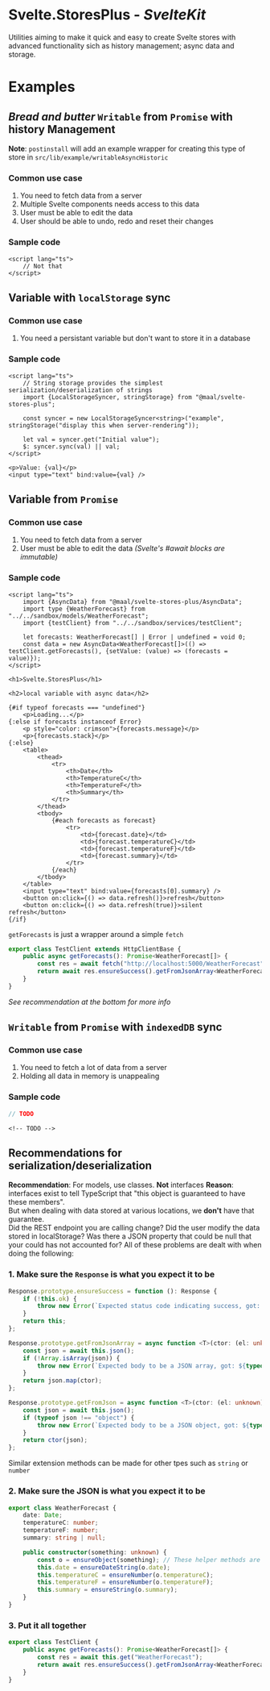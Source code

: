 # Svelte.StoresPlus - _SvelteKit_

Utilities aiming to make it quick and easy to create Svelte stores with advanced functionality sich as history management; async data and storage.

# Examples

## _Bread and butter_ `Writable` from `Promise` with history Management

**Note**: `postinstall` will add an example wrapper for creating this type of store in `src/lib/example/writableAsyncHistoric`

### Common use case

1. You need to fetch data from a server
2. Multiple Svelte components needs access to this data
3. User must be able to edit the data
4. User should be able to undo, redo and reset their changes

### Sample code

```svelte
<script lang="ts">
	// Not that
</script>
```

## Variable with `localStorage` sync

### Common use case

1. You need a persistant variable but don't want to store it in a database

### Sample code

```svelte
<script lang="ts">
	// String storage provides the simplest serialization/deserialization of strings
	import {LocalStorageSyncer, stringStorage} from "@maal/svelte-stores-plus";

	const syncer = new LocalStorageSyncer<string>("example", stringStorage("display this when server-rendering"));

	let val = syncer.get("Initial value");
	$: syncer.sync(val) || val;
</script>

<p>Value: {val}</p>
<input type="text" bind:value={val} />
```

## Variable from `Promise`

### Common use case

1. You need to fetch data from a server
2. User must be able to edit the data _(Svelte's #await blocks are immutable)_

### Sample code

```svelte
<script lang="ts">
	import {AsyncData} from "@maal/svelte-stores-plus/AsyncData";
	import type {WeatherForecast} from "../../sandbox/models/WeatherForecast";
	import {testClient} from "../../sandbox/services/testClient";

	let forecasts: WeatherForecast[] | Error | undefined = void 0;
	const data = new AsyncData<WeatherForecast[]>(() => testClient.getForecasts(), {setValue: (value) => (forecasts = value)});
</script>

<h1>Svelte.StoresPlus</h1>

<h2>local variable with async data</h2>

{#if typeof forecasts === "undefined"}
	<p>Loading...</p>
{:else if forecasts instanceof Error}
	<p style="color: crimson">{forecasts.message}</p>
	<p>{forecasts.stack}</p>
{:else}
	<table>
		<thead>
			<tr>
				<th>Date</th>
				<th>TemperatureC</th>
				<th>TemperatureF</th>
				<th>Summary</th>
			</tr>
		</thead>
		<tbody>
			{#each forecasts as forecast}
				<tr>
					<td>{forecast.date}</td>
					<td>{forecast.temperatureC}</td>
					<td>{forecast.temperatureF}</td>
					<td>{forecast.summary}</td>
				</tr>
			{/each}
		</tbody>
	</table>
	<input type="text" bind:value={forecasts[0].summary} />
	<button on:click={() => data.refresh()}>refresh</button>
	<button on:click={() => data.refresh(true)}>silent refresh</button>
{/if}
```

`getForecasts` is just a wrapper around a simple `fetch`

```ts
export class TestClient extends HttpClientBase {
	public async getForecasts(): Promise<WeatherForecast[]> {
		const res = await fetch("http://localhost:5000/WeatherForecast");
		return await res.ensureSuccess().getFromJsonArray<WeatherForecast>((el) => new WeatherForecast(el));
	}
}
```

_See recommendation at the bottom for more info_

## `Writable` from `Promise` with `indexedDB` sync

### Common use case

1. You need to fetch a lot of data from a server
2. Holding all data in memory is unappealing

### Sample code

```ts
// TODO
```

```svelte
<!-- TODO -->
```

## Recommendations for serialization/deserialization

**Recommendation**: For models, use classes. **Not** interfaces
**Reason**: interfaces exist to tell TypeScript that "this object is guaranteed to have these members".  
But when dealing with data stored at various locations, we **don't** have that guarantee.  
Did the REST endpoint you are calling change? Did the user modify the data stored in localStorage? Was there a JSON property that could be null that your could has not accounted for?
All of these problems are dealt with when doing the following:

### 1. Make sure the `Response` is what you expect it to be

```ts
Response.prototype.ensureSuccess = function (): Response {
	if (!this.ok) {
		throw new Error(`Expected status code indicating success, got: ${this.status} ${this.statusText}`);
	}
	return this;
};

Response.prototype.getFromJsonArray = async function <T>(ctor: (el: unknown) => T): Promise<T[]> {
	const json = await this.json();
	if (!Array.isArray(json)) {
		throw new Error(`Expected body to be a JSON array, got: ${typeof json}`);
	}
	return json.map(ctor);
};

Response.prototype.getFromJson = async function <T>(ctor: (el: unknown) => T): Promise<T> {
	const json = await this.json();
	if (typeof json !== "object") {
		throw new Error(`Expected body to be a JSON object, got: ${typeof json}`);
	}
	return ctor(json);
};
```

Similar extension methods can be made for other tpes such as `string` or `number`

### 2. Make sure the JSON is what you expect it to be

```ts
export class WeatherForecast {
	date: Date;
	temperatureC: number;
	temperatureF: number;
	summary: string | null;

	public constructor(something: unknown) {
		const o = ensureObject(something); // These helper methods are exported from @maal/svelte-stores-plus
		this.date = ensureDateString(o.date);
		this.temperatureC = ensureNumber(o.temperatureC);
		this.temperatureF = ensureNumber(o.temperatureF);
		this.summary = ensureString(o.summary);
	}
}
```

### 3. Put it all together

```ts
export class TestClient {
	public async getForecasts(): Promise<WeatherForecast[]> {
		const res = await this.get("WeatherForecast");
		return await res.ensureSuccess().getFromJsonArray<WeatherForecast>((el) => new WeatherForecast(el));
	}
}
```
